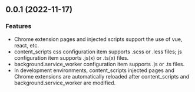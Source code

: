 ## 0.0.1 (2022-11-17)

### Features

+ Chrome extension pages and injected scripts support the use of vue, react, etc.
+ content_scripts css configuration item supports .scss or .less files; js configuration item supports .js(x) or .ts(x) files.
+ background.service_worker configuration item supports .js or .ts files.
+ In development environments, content_scripts injected pages and Chrome extensions are automatically reloaded after content_scripts and background.service_worker are modified.